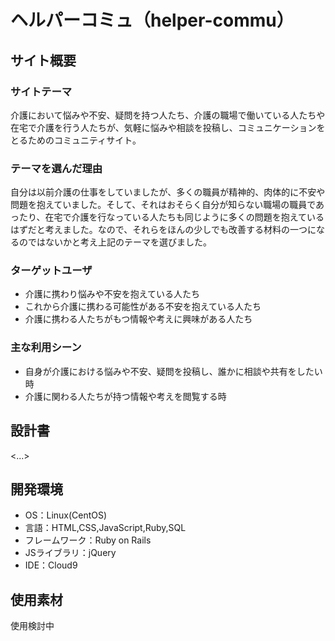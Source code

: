 # ヘルパーコミュ（helper-commu）

## サイト概要

### サイトテーマ
介護において悩みや不安、疑問を持つ人たち、介護の職場で働いている人たちや在宅で介護を行う人たちが、気軽に悩みや相談を投稿し、コミュニケーションをとるためのコミュニティサイト。

### テーマを選んだ理由
自分は以前介護の仕事をしていましたが、多くの職員が精神的、肉体的に不安や問題を抱えていました。そして、それはおそらく自分が知らない職場の職員であったり、在宅で介護を行なっている人たちも同じように多くの問題を抱えているはずだと考えました。なので、それらをほんの少しでも改善する材料の一つになるのではないかと考え上記のテーマを選びました。

### ターゲットユーザ
- 介護に携わり悩みや不安を抱えている人たち
- これから介護に携わる可能性がある不安を抱えている人たち
- 介護に携わる人たちがもつ情報や考えに興味がある人たち

### 主な利用シーン
- 自身が介護における悩みや不安、疑問を投稿し、誰かに相談や共有をしたい時
- 介護に関わる人たちが持つ情報や考えを閲覧する時

## 設計書
<...>

## 開発環境
- OS：Linux(CentOS)
- 言語：HTML,CSS,JavaScript,Ruby,SQL
- フレームワーク：Ruby on Rails
- JSライブラリ：jQuery
- IDE：Cloud9

## 使用素材
使用検討中
